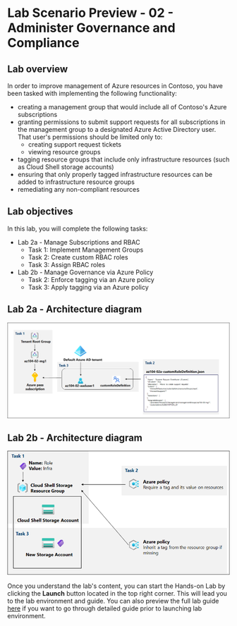 # Lab Scenario Preview - 02 - Administer Governance and Compliance

## Lab overview
In order to improve management of Azure resources in Contoso, you have been tasked with implementing the following functionality:
- creating a management group that would include all of Contoso's Azure subscriptions
- granting permissions to submit support requests for all subscriptions in the management group to a designated Azure Active Directory user. That user's permissions should be limited only to: 
    - creating support request tickets
    - viewing resource groups 
- tagging resource groups that include only infrastructure resources (such as Cloud Shell storage accounts)
- ensuring that only properly tagged infrastructure resources can be added to infrastructure resource groups
- remediating any non-compliant resources 

## Lab objectives
In this lab, you will complete the following tasks:
+ Lab 2a - Manage Subscriptions and RBAC
    + Task 1: Implement Management Groups
    + Task 2: Create custom RBAC roles 
    + Task 3: Assign RBAC roles
+ Lab 2b - Manage Governance via Azure Policy
    + Task 2: Enforce tagging via an Azure policy
    + Task 3: Apply tagging via an Azure policy

## Lab 2a - Architecture diagram
![image](../media/lab02a.png)

## Lab 2b - Architecture diagram
![image](../media/lab02b.png)

Once you understand the lab's content, you can start the Hands-on Lab by clicking the **Launch** button located in the top right corner. This will lead you to the lab environment and guide. You can also preview the full lab guide [here](https://experience.cloudlabs.ai/#/labguidepreview/84c5cd48-bf0d-4edc-9fc3-932082b0b0b9) if you want to go through detailed guide prior to launching lab environment.
